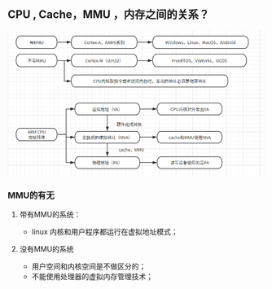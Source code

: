 ## CPU , Cache，MMU ，内存之间的关系？

![MMU_cache.png](/OS/photo/MMU_cache.png)

### MMU的有无

1. 带有MMU的系统：
   + linux 内核和用户程序都运行在虚拟地址模式；

2. 没有MMU的系统
   + 用户空间和内核空间是不做区分的；
   + 不能使用处理器的虚拟内存管理技术；